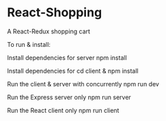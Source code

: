 # React-Shopping
A React-Redux shopping cart


To run & install:

Install dependencies for server npm install

Install dependencies for cd client & npm install 

Run the client & server with concurrently npm run dev

Run the Express server only npm run server

Run the React client only npm run client
